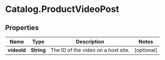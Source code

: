 # Catalog.ProductVideoPost

## Properties
Name | Type | Description | Notes
------------ | ------------- | ------------- | -------------
**videoId** | **String** | The ID of the video on a host site.  | [optional] 
